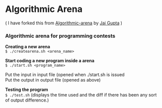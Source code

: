 # Algorithmic Arena

( I have forked this from [Algorithmic-arena](https://github.com/jaigupta/algorithmic-arena) by [Jai Gupta](https://github.com/jaigupta/) )
 
  
### Algorithmic arena for programming contests

**Creating a new arena**  
    `$ ./createarena.sh <arena_name>`

**Start coding a new program inside a arena**  
    `$ ./start.sh <program_name>`

Put the input in input file (opened when ./start.sh is issued  
Put the output in output file (opened as above)  

**Testing the program**  
    `$ ./test.sh`  (displays the time used and the diff if there has been any sort of output difference.)
